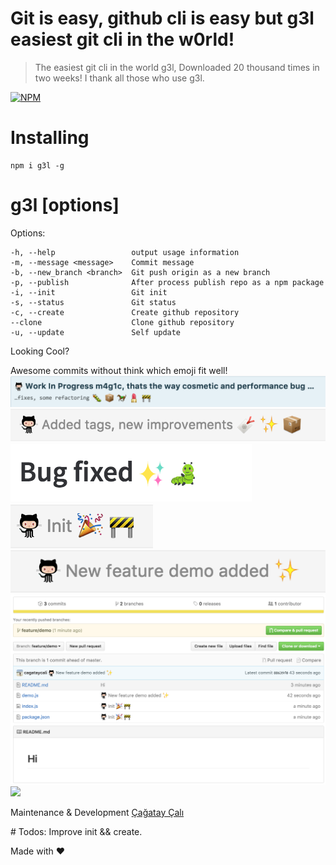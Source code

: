# Git is easy, github cli is easy but g3l easiest git cli in the w0rld!

> The easiest git cli in the world g3l,
> Downloaded 20 thousand times in two weeks!
> I thank all those who use g3l.

[![NPM](https://nodei.co/npm/g3l.png?downloads=true&downloadRank=true&stars=true)](https://nodei.co/npm/g3l/)

# Installing

```
npm i g3l -g
```

#  g3l [options]

  Options:

    -h, --help                 output usage information
    -m, --message <message>    Commit message
    -b, --new_branch <branch>  Git push origin as a new branch
    -p, --publish              After process publish repo as a npm package
    -i, --init                 Git init
    -s, --status               Git status
    -c, --create               Create github repository
    --clone                    Clone github repository
    -u, --update               Self update


Looking Cool?

Awesome commits without think which emoji fit well!
![Awesome commits without think which emoji fit well!](images/fitwell.png)
![Awesome commits without think which emoji fit well!](images/fitwell2.png)
![Gitlab](images/gitlab.png)
![Demo](images/init.png)
![Demo](images/feature.png)
![Demo](images/demo.png)
![](images/demo.gif)

Maintenance & Development [Çağatay Çalı](http://github.com/cagataycali)

# Todos:
 Improve init && create.

Made with :heart:
